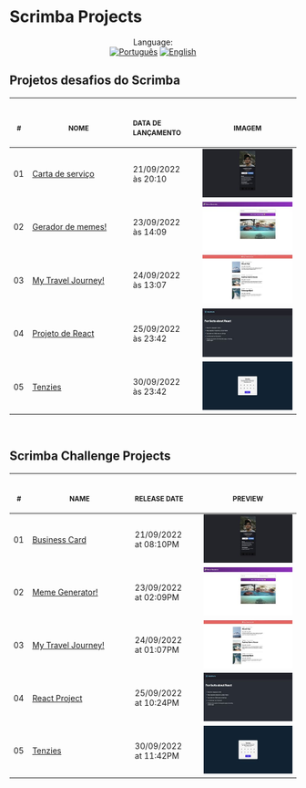 # Scrimba Projects

<p align="center">
<span>Language:</span><br>
  <a href="#projetos-desafios-do-scrimba"><img alt="Português" src="https://img.shields.io/badge/Português-PTBR-blue?style=for-the-badge"></a>
  <a href="#scrimba-challenge-projects"><img alt="English" src="https://img.shields.io/badge/English-EN-blue?style=for-the-badge"></a>
</p>

## Projetos desafios do Scrimba

<p align="center">
    <table>
    <thead>
        <tr>
            <th align="center">
                <img width="20" height="1"> 
                <p>
                    <small>#</small>
                </p>
            </th>
            <th align="center">
                <img width="300" height="1"> 
                <p> 
                    <small>NOME</small>
                </p>
            </th>
            <th align="left">
                <img width="140" height="1">
                <p align="left"> 
                    <small>DATA DE LANÇAMENTO</small>
                </p>
            </th>
            <th align="center">
                <img width="201" height="1">
                <p align="center"> 
                    <small>IMAGEM</small>
                </p>
            </th>
        </tr>
    </thead>
    <tbody>
        <tr>
            <td>01</td>
            <td><a href="./businessCard">Carta de serviço</a></td>
            <td>21/09/2022<br>às 20:10</td>
            <td align="center">
            <a href="./businessCard"><img width="300px" src="./businessCard/src/assets/github/businesscard.jpg" /></a></td>
        </tr>
        <tr>
            <td>02</td>
            <td><a href="./memeGenerator">Gerador de memes!</a></td>
            <td>23/09/2022<br>às 14:09</td>
            <td align="center">
            <a href="./memeGenerator"><img width="300px" src="./memeGenerator/src/github/memegen.jpg" /></a></td>
        </tr>
        <tr>
            <td>03</td>
            <td><a href="./myTravelJournal">My Travel Journey!</a></td>
            <td>24/09/2022<br>às 13:07</td>
            <td align="center">
            <a href="./myTravelJournal"><img width="300px" src="./myTravelJournal/src/github/mytraveljourney.jpg" /></a></td>
        </tr>
        <tr>
            <td>04</td>
            <td><a href="./React-Project">Projeto de React</a></td>
            <td>25/09/2022<br>às 23:42</td>
            <td align="center">
            <a href="./React-Project"><img width="300px" src="./React-Project/src/github/react-project.jpg" /></a></td>
        </tr>
        <tr>
            <td>05</td>
            <td><a href="./tenzies">Tenzies</a></td>
            <td>30/09/2022<br>às 23:42</td>
            <td align="center">
            <a href="./tenzies"><img width="300px" src="./tenzies/src/github/tenzies.jpg" /></a></td>
        </tr>
    </tbody>
</table></p><br>

## Scrimba Challenge Projects

<p align="center">
    <table>
    <thead>
        <tr>
            <th align="center">
                <img width="20" height="1"> 
                <p>
                    <small>#</small>
                </p>
            </th>
            <th align="center">
                <img width="300" height="1"> 
                <p> 
                    <small>NAME</small>
                </p>
            </th>
            <th align="left">
                <img width="140" height="1">
                <p align="left"> 
                    <small>RELEASE DATE</small>
                </p>
            </th>
            <th align="center">
                <img width="201" height="1">
                <p align="center"> 
                    <small>PREVIEW</small>
                </p>
            </th>
        </tr>
    </thead>
    <tbody>
        <tr>
            <td>01</td>
            <td><a href="./businessCard">Business Card</a></td>
            <td>21/09/2022<br>at 08:10PM</td>
            <td align="center">
            <a href="./businessCard"><img width="300px" src="./businessCard/src/assets/github/businesscard.jpg" /></a></td>
        </tr>
        <tr>
            <td>02</td>
            <td><a href="./memeGenerator">Meme Generator!</a></td>
            <td>23/09/2022<br>at 02:09PM</td>
            <td align="center">
            <a href="./memeGenerator"><img width="300px" src="./memeGenerator/src/github/memegen.jpg" /></a></td>
        </tr>
        <tr>
            <td>03</td>
            <td><a href="./myTravelJournal">My Travel Journey!</a></td>
            <td>24/09/2022<br>at 01:07PM</td>
            <td align="center">
            <a href="./myTravelJournal"><img width="300px" src="./myTravelJournal/src/github/mytraveljourney.jpg" /></a></td>
        </tr>
        <tr>
            <td>04</td>
            <td><a href="./React-Project">React Project</a></td>
            <td>25/09/2022<br>at 10:24PM</td>
            <td align="center">
            <a href="./React-Project"><img width="300px" src="./React-Project/src/github/react-project.jpg" /></a></td>
        </tr>
        <tr>
            <td>05</td>
            <td><a href="./tenzies">Tenzies</a></td>
            <td>30/09/2022<br>at 11:42PM</td>
            <td align="center">
            <a href="./tenzies"><img width="300px" src="./tenzies/src/github/tenzies.jpg" /></a></td>
        </tr>
    </tbody>
</table></p>